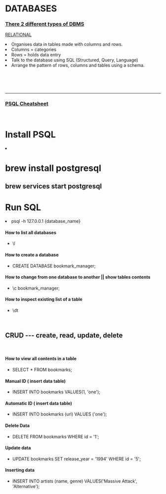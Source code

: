 # DATABASES

### <ins>There 2 different types of DBMS</ins>

<ins>RELATIONAL</ins>

<li>
Organises data in tables made with columns and rows.
</li>
<li>
Columns = categories
</li>
<li>
Rows = holds data entry 
</li>
<li>
  Talk to the database using SQL (Structured, Query, Language)
</li>
<li>
  Arrange the pattern of rows, columns and tables using a schema. 
</li>

<br>
</br>
</br>
</br>

---

### <ins> PSQL Cheatsheet </ins>

</br>
<div>

# Install PSQL
 <li>
    <h1> brew install postgresql </h1>
    <h2> brew services start postgresql </h2>
  </li>

# Run SQL

  <li>
   psql -h 127.0.0.1 {database_name}
  </li>

#### How to list all databases

<ul>
  <li>
    \l
  </li>
</ul>

#### How to create a database

<ul>
  <li>
   CREATE DATABASE bookmark_manager;
  </li>
</ul>

#### How to change from one database to another || show tables contents

<ul>
  <li>
    \c bookmark_manager;
  </li>
</ul>

#### How to inspect existing list of a table

<ul>
  <li>
     \dt
  </li>
</ul>

<br>

## CRUD --- create, read, update, delete

<br>

#### How to view all contents in a table

<ul>
  <li>
    SELECT * FROM bookmarks;
  </li>
</ul>

#### Manual ID ( insert data table)

<ul>
  <li>
    INSERT INTO bookmarks VALUES(1, 'one');
  </li>
</ul>

#### Automatic ID ( insert data table)

<ul>
  <li>
   INSERT INTO bookmarks (url) VALUES ('one');
  </li>
</ul>

#### Delete Data

<ul>
  <li>
    DELETE FROM bookmarks WHERE id = '1';
  </li>
</ul>

#### Update data

<ul>
  <li>
    UPDATE bookmarks SET release_year = '1994' WHERE id = '5';
  </li>
</ul>

#### Inserting data

<ul>
  <li>
   INSERT INTO artists (name, genre) VALUES('Massive Attack', 'Alternative');
  </li>
</ul>

</div>
